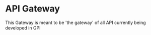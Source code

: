 API Gateway
===========

This Gateway is meant to be 'the gateway' of all API currently being developed in GPI
